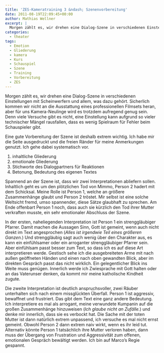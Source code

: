 ```yaml
---
title: 'ZES-Kameratraining 3 &ndash; Szenenvorbereitung'
date: 2011-08-19T22:09:45+00:00
author: Mathias Wellner
excerpt: |
  Morgen zählt es, wir drehen eine Dialog-Szene in verschiedenen Einstellungen mit Scheinwerfern und allem, was dazu gehört. Sicherlich kommen wir nicht an die Ausstattung eines professionellen Filmsets heran, aber für uns Kamera-Neulinge wird es trotzdem aufregend genug sein. Denn viele Versuche gibt es nicht, eine Einstellung kann aufgrund so vieler technischer Mängel rausfallen, dass es wenig Spielraum für Fehler beim Schauspieler gibt.
categories:
  - theater
tags:
  - Emotion
  - Gliederung
  - kamera
  - Kurs
  - Schauspiel
  - Szene
  - Training
  - Vorbereitung
  - ZES
---
```

Morgen zählt es, wir drehen eine Dialog-Szene in verschiedenen Einstellungen mit Scheinwerfern und allem, was dazu gehört. Sicherlich kommen wir nicht an die Ausstattung eines professionellen Filmsets heran, aber für uns Kamera-Neulinge wird es trotzdem aufregend genug sein. Denn viele Versuche gibt es nicht, eine Einstellung kann aufgrund so vieler technischer Mängel rausfallen, dass es wenig Spielraum für Fehler beim Schauspieler gibt. 

Eine gute Vorbereitung der Szene ist deshalb extrem wichtig. Ich habe mir die Seite ausgedruckt und die freien Ränder für meine Anmerkungen genutzt. Ich gehe dabei systematisch vor.

  1. inhaltliche Gliederung
  2. emotionale Gliederung
  3. Stichworte des Dialogpartners für Reaktionen
  4. Betonung, Bedeutung des eigenen Textes

Spannend an der Szene ist, dass wir zwei Interpretationen abliefern sollen. Inhaltlich geht es um den plötzlichen Tod von Mimmo, Person&nbsp;2 hadert mit dem Schicksal. Meine Rolle ist Person&nbsp;1, welche an größere Zusammenhänge glaubt und Person&nbsp;2 tröstet. Mir selbst ist eine solche Weltsicht fremd, umso spannender, diese Sätze glaubhaft zu sprechen. Am Ende offenbart Person&nbsp;1 noch, dass auch sie kürzlich den Tod ihrer Mutter verkraften musste, ein sehr emotionaler Abschluss der Szene. 

In der ersten, naheliegenden Interpretation ist Person&nbsp;1 ein strenggläubiger Pfarrer. Damit machen die Aussagen Sinn, Gott ist gemeint, wenn auch nicht direkt im Text angesprochen (_Alles ist irgendwie Teil eines größeren Ganzen._) Und strenggläubig sagt auch wenig über den Charakter aus, es kann ein einfühlsamer oder ein arroganter strenggläubiger Pfarrer sein. Aber einfühlsam passt besser zum Text, so dass ich es auf diese Art interpretieren werde. Gestisch sehe ich die ausgebreiteten Arme mit nach außen geöffneten Händen und einen nach oben gewandten Blick, aber im direkten Gespräch passt das nicht wirklich. Ein gelegentlicher Blick ins Weite muss genügen. Innerlich werde ich Zwiesprache mit Gott halten oder an das Vaterunser denken, da kommt mir meine katholische Kindheit zugute. 

Die zweite Interpretation ist deutlich anspruchsvoller, zwei Räuber unterhalten sich nach einem missglückten Überfall. Person&nbsp;1 ist aggressiv, bewaffnet und frustriert. Das gibt dem Text eine ganz andere Bedeutung. Ich interpretiere es mal als arrogant, meine verwundete Kumpanin auf die großen Zusammenhänge hinzuweisen (_Ich glaube nicht an Zufälle._) und denke mir innerlich, dass sie es verbockt hat. Die Sache mit der toten Mutter ist dann natürlich extrem unpassend, ich versuche es mal nicht ernst gemeint. Obwohl Person&nbsp;2 dann extrem naiv wirkt, wenn es ihr leid tut. Alternativ könnte Person&nbsp;1 tatsächlich ihre Mutter verloren haben, dann muss der Übergang von Frustration und Aggressivität zum offenen, emotionalen Gespräch bewältigt werden. Ich bin auf Marco&#8217;s Regie gespannt.